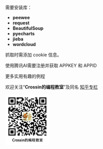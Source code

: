 需要安装库：

- **peewee**
- **request**
- **BeautifulSoup**
- **pyecharts**
- **jieba**
- **wordcloud**

抓取时需添加 cookie 信息。

使用腾讯AI需要注册并获取 APPKEY 和 APPID



更多实用有趣的例程

欢迎关注“**Crossin的编程教室**”及同名 [知乎专栏](https://zhuanlan.zhihu.com/crossin)

![crossincode](../crossin-logo.png)
